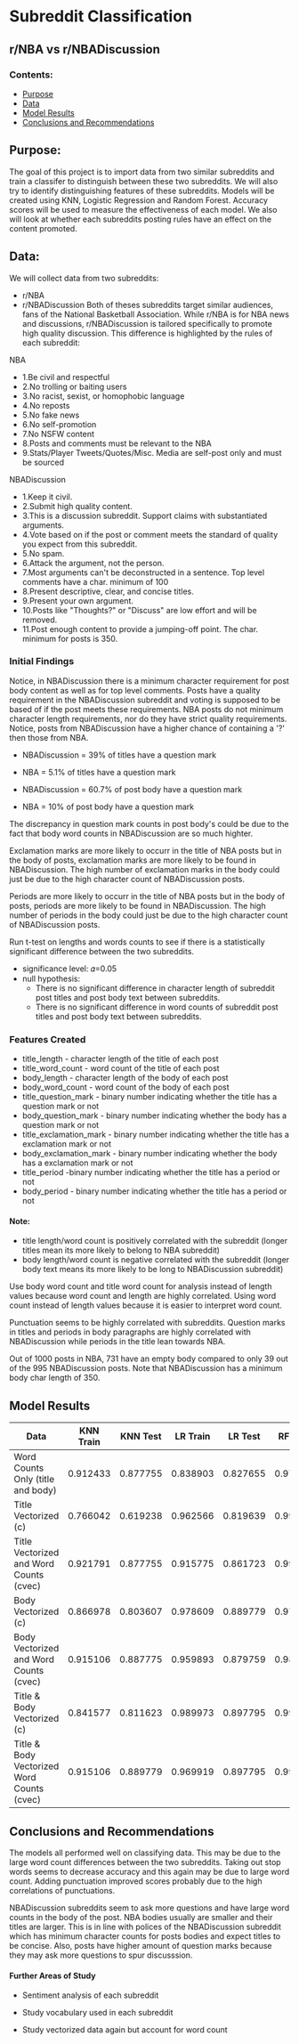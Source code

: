 # Subreddit Classification

## r/NBA vs r/NBADiscussion 
### Contents:
- [Purpose](##Purpose)
- [Data](##Data)
- [Model Results](##Model-Results)
- [Conclusions and Recommendations](##Conclusions-and-Recommendations)


## Purpose:
The goal of this project is to import data from two similar subreddits and train a classifer to distinguish between these two subreddits. We will also try to identify distinguishing features of these subreddits. Models will be created using KNN, Logistic Regression and Random Forest. Accuracy scores will be used to measure the effectiveness of each model. We also will look at whether each subreddits posting rules have an effect on the content promoted. 



## Data:
We will collect data from two subreddits:
* r/NBA
* r/NBADiscussion
Both of theses subreddits target similar audiences, fans of the National Basketball Association. While r/NBA is for NBA news and discussions, r/NBADiscussion is tailored specifically to promote high quality discussion.
This difference is highlighted by the rules of each subreddit:


NBA
* 1.Be civil and respectful
* 2.No trolling or baiting users
* 3.No racist, sexist, or homophobic language
* 4.No reposts
* 5.No fake news
* 6.No self-promotion
* 7.No NSFW content
* 8.Posts and comments must be relevant to the NBA
* 9.Stats/Player Tweets/Quotes/Misc. Media are self-post only and must be sourced

NBADiscussion
* 1.Keep it civil.
* 2.Submit high quality content.
* 3.This is a discussion subreddit. Support claims with substantiated arguments.
* 4.Vote based on if the post or comment meets the standard of quality you expect from this subreddit.
* 5.No spam.
* 6.Attack the argument, not the person.
* 7.Most arguments can't be deconstructed in a sentence. Top level comments have a char. minimum of 100
* 8.Present descriptive, clear, and concise titles.
* 9.Present your own argument.
* 10.Posts like "Thoughts?" or "Discuss" are low effort and will be removed.
* 11.Post enough content to provide a jumping-off point. The char. minimum for posts is 350.


### Initial Findings

Notice, in NBADiscussion there is a minimum character requirement for post body content as well as for top level comments. Posts have a quality requirement in the NBADiscussion subreddit and voting is supposed to be based of if the post meets these requirements. NBA posts do not minimum character length requirements, nor do they have strict quality requirements. 
Notice, posts from NBADiscussion have a higher chance of containing a '?' then those from NBA. 
* NBADiscussion = 39% of titles have a question mark
* NBA = 5.1% of titles have a question mark

* NBADiscussion = 60.7% of post body have a question mark
* NBA = 10% of post body have a question mark

The discrepancy in question mark counts in post body's could be due to the fact that body word counts in NBADiscussion are so much highter. 

Exclamation marks are more likely to occurr in the title of NBA posts but in the body of posts, exclamation marks are more likely to be found in NBADiscussion. The high number of exclamation marks in the body could just be due to the high character count of NBADiscussion posts. 

Periods are more likely to occurr in the title of NBA posts but in the body of posts, periods are more likely to be found in NBADiscussion. The high number of periods in the body could just be due to the high character count of NBADiscussion posts.

Run t-test on lengths and words counts to see if there is a statistically significant difference between the two subreddits.
* significance level: 𝛼=0.05
* null hypothesis: 
    * There is no significant difference in character length of subreddit post titles and post body text between subreddits. 
    * There is no significant difference in word counts of subreddit post titles and post body text between subreddits.

### Features Created
* title_length - character length of the title of each post
* title_word_count - word count of the title of each post
* body_length - character length of the body of each post
* body_word_count - word count of the body of each post
* title_question_mark - binary number indicating whether the title has a question mark or not
* body_question_mark - binary number indicating whether the body has a question mark or not
* title_exclamation_mark - binary number indicating whether the title has a exclamation mark or not
* body_exclamation_mark - binary number indicating whether the body has a exclamation mark or not
* title_period -binary number indicating whether the title has a period or not
* body_period - binary number indicating whether the title has a period or not

        
#### Note:  
* title length/word count is positively correlated with the subreddit (longer titles mean its more likely to belong to NBA subreddit) 
* body length/word count is negative correlated with the subreddit (longer body text means its more likely to be long to NBADiscussion subreddit)

Use body word count and title word count for analysis instead of length values because word count and length are highly correlated. Using word count instead of length values because it is easier to interpret word count.

Punctuation seems to be highly correlated with subreddits. Question marks in titles and periods in body paragraphs are highly correlated with NBADiscussion while periods in the title lean towards NBA.  

Out of 1000 posts in NBA, 731 have an empty body compared to only 39 out of the 995 NBADiscussion posts. Note that NBADiscussion has a minimum body char length of 350.


## Model Results

| Data                                           | KNN Train | KNN Test | LR Train | LR Test  | RF Train | RF Test  |
|------------------------------------------------|-----------|----------|----------|----------|----------|----------|
| Word Counts Only (title and body)              | 0.912433  | 0.877755 | 0.838903 | 0.827655 | 0.977272 | 0.873747 |
| Title Vectorized (c)                           | 0.766042  | 0.619238 | 0.962566 | 0.819639 | 0.998663 | 0.787575 |
| Title Vectorized and Word Counts (cvec)        | 0.921791  | 0.877755 | 0.915775 | 0.861723 | 0.999331 | 0.879759 |
| Body Vectorized (c)                            | 0.866978  | 0.803607 | 0.978609 | 0.889779 | 0.978609 | 0.871743 |
| Body Vectorized and Word Counts (cvec)         | 0.915106  | 0.887775 | 0.959893 | 0.879759 | 0.981951 | 0.873747 |
| Title & Body Vectorized (c)                    | 0.841577  | 0.811623 | 0.989973 | 0.897795 | 0.999331 | 0.863727 |
| Title & Body Vectorized  Word Counts (cvec) | 0.915106  | 0.889779 | 0.969919 | 0.897795 | 0.999331 | 0.865731 |

## Conclusions and Recommendations
The models all performed well on classifying data. This may be due to the large word count differences between the two subreddits. Taking out stop words seems to decrease accuracy and this again may be due to large word count. Adding punctuation improved scores probably due to the high correlations of punctuations. 

NBADiscussion subreddits seem to ask more questions and have large word counts in the body of the post. NBA bodies usually are smaller and their titles are larger. This is in line with polices of the NBADiscussion subreddit which has minimum character counts for posts bodies and expect titles to be concise. Also, posts have higher amount of question marks because they may ask more questions to spur discusssion. 

#### Further Areas of Study
* Sentiment analysis of each subreddit

* Study vocabulary used in each subreddit

* Study vectorized data again but account for word count

